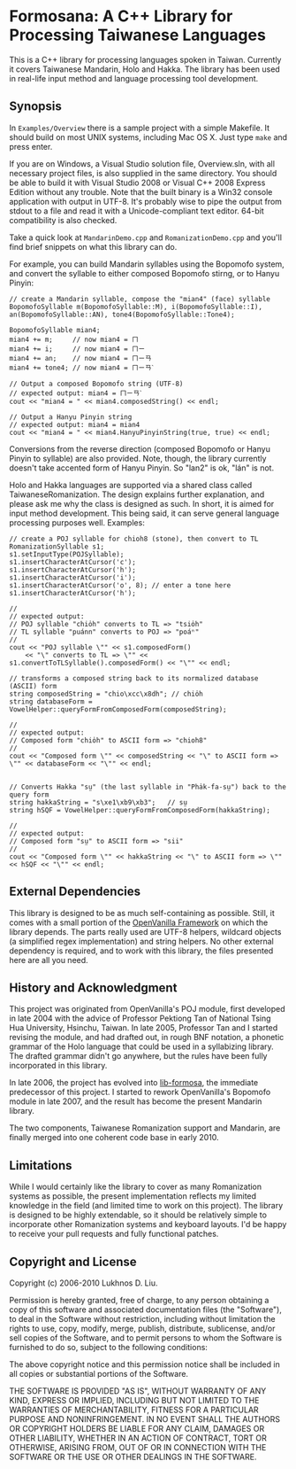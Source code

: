 # Formosana: A C++ Library for Processing Taiwanese Languages

This is a C++ library for processing languages spoken in Taiwan. Currently it covers Taiwanese Mandarin, Holo and Hakka. The library has been used in real-life input method and language processing tool development.


## Synopsis

In `Examples/Overview` there is a sample project with a simple Makefile. It should build on most UNIX systems, including Mac OS X. Just type `make` and press enter.

If you are on Windows, a Visual Studio solution file, Overview.sln, with all necessary project files, is also supplied in the same directory. You should be able to build it with Visual Studio 2008 or Visual C++ 2008 Express Edition without any trouble. Note that the built binary is a Win32 console application with output in UTF-8. It's probably wise to pipe the output from stdout to a file and read it with a Unicode-compliant text editor. 64-bit compatibility is also checked.

Take a quick look at `MandarinDemo.cpp` and `RomanizationDemo.cpp` and you'll find brief snippets on what this library can do.

For example, you can build Mandarin syllables using the Bopomofo system, and convert the syllable to either composed Bopomofo stirng, or to Hanyu Pinyin:

    // create a Mandarin syllable, compose the "mian4" (face) syllable
    BopomofoSyllable m(BopomofoSyllable::M), i(BopomofoSyllable::I), an(BopomofoSyllable::AN), tone4(BopomofoSyllable::Tone4);

    BopomofoSyllable mian4;
    mian4 += m;     // now mian4 = ㄇ
    mian4 += i;     // now mian4 = ㄇㄧ
    mian4 += an;    // now mian4 = ㄇㄧㄢ
    mian4 += tone4; // now mian4 = ㄇㄧㄢˋ

    // Output a composed Bopomofo string (UTF-8)
    // expected output: mian4 = ㄇㄧㄢˋ
    cout << "mian4 = " << mian4.composedString() << endl;

    // Output a Hanyu Pinyin string
    // expected output: mian4 = mian4
    cout << "mian4 = " << mian4.HanyuPinyinString(true, true) << endl;

Conversions from the reverse direction (composed Bopomofo or Hanyu Pinyin to syllable) are also provided. Note, though, the library currently doesn't take accented form of Hanyu Pinyin. So "lan2" is ok, "lán" is not.

Holo and Hakka languages are supported via a shared class called TaiwaneseRomanization. The design explains further explanation, and please ask me why the class is designed as such. In short, it is aimed for input method development. This being said, it can serve general language processing purposes well. Examples:

    // create a POJ syllable for chioh8 (stone), then convert to TL
    RomanizationSyllable s1;
    s1.setInputType(POJSyllable);    
    s1.insertCharacterAtCursor('c');
    s1.insertCharacterAtCursor('h');
    s1.insertCharacterAtCursor('i');
    s1.insertCharacterAtCursor('o', 8); // enter a tone here
    s1.insertCharacterAtCursor('h');
    
    //
    // expected output: 
    // POJ syllable "chio̍h" converts to TL => "tsio̍h"
    // TL syllable "puánn" converts to POJ => "poáⁿ"
    //
    cout << "POJ syllable \"" << s1.composedForm() 
        << "\" converts to TL => \"" << s1.convertToTLSyllable().composedForm() << "\"" << endl;
    
    // transforms a composed string back to its normalized database (ASCII) form
    string composedString = "chio\xcc\x8dh"; // chio̍h
    string databaseForm = VowelHelper::queryFormFromComposedForm(composedString);
    
    //
    // expected output:
    // Composed form "chio̍h" to ASCII form => "chioh8"
    //
    cout << "Composed form \"" << composedString << "\" to ASCII form => \"" << databaseForm << "\"" << endl;

    
    // Converts Hakka "sṳ" (the last syllable in "Pha̍k-fa-sṳ") back to the query form
    string hakkaString = "s\xe1\xb9\xb3";   // sṳ
    string hSQF = VowelHelper::queryFormFromComposedForm(hakkaString);
    
    //
    // expected output:
    // Composed form "sṳ" to ASCII form => "sii"
    //
    cout << "Composed form \"" << hakkaString << "\" to ASCII form => \"" << hSQF << "\"" << endl;


## External Dependencies

This library is designed to be as much self-containing as possible. Still, it comes with a small portion of the [OpenVanilla Framework](http://github.com/lukhnos/openvanilla-renaissance) on which the library depends. The parts really used are UTF-8 helpers, wildcard objects (a simplified regex implementation) and string helpers. No other external dependency is required, and to work with this library, the files presented here are all you need.


## History and Acknowledgment

This project was originated from OpenVanilla's POJ module, first developed in late 2004 with the advice of Professor Pektiong Tan of National Tsing Hua University, Hsinchu, Taiwan. In late 2005, Professor Tan and I started revising the module, and had drafted out, in rough BNF notation, a phonetic grammar of the Holo language that could be used in a syllabizing library. The drafted grammar didn't go anywhere, but the rules have been fully incorporated in this library.

In late 2006, the project has evolved into [lib-formosa](http://code.google.com/p/lib-formosa), the immediate predecessor of this project. I started to rework OpenVanilla's Bopomofo module in late 2007, and the result has become the present Mandarin library.

The two components, Taiwanese Romanization support and Mandarin, are finally merged into one coherent code base in early 2010.


## Limitations

While I would certainly like the library to cover as many Romanization systems as possible, the present implementation reflects my limited knowledge in the field (and limited time to work on this project). The library is designed to be highly extendable, so it should be relatively simple to incorporate other Romanization systems and keyboard layouts. I'd be happy to receive your pull requests and fully functional patches.


## Copyright and License

Copyright (c) 2006-2010 Lukhnos D. Liu.

Permission is hereby granted, free of charge, to any person obtaining a copy of this software and associated documentation files (the "Software"), to deal in the Software without restriction, including without limitation the rights to use, copy, modify, merge, publish, distribute, sublicense, and/or sell copies of the Software, and to permit persons to whom the Software is furnished to do so, subject to the following conditions:

The above copyright notice and this permission notice shall be included in all copies or substantial portions of the Software.

THE SOFTWARE IS PROVIDED "AS IS", WITHOUT WARRANTY OF ANY KIND, EXPRESS OR IMPLIED, INCLUDING BUT NOT LIMITED TO THE WARRANTIES OF MERCHANTABILITY, FITNESS FOR A PARTICULAR PURPOSE AND NONINFRINGEMENT. IN NO EVENT SHALL THE AUTHORS OR COPYRIGHT HOLDERS BE LIABLE FOR ANY CLAIM, DAMAGES OR OTHER LIABILITY, WHETHER IN AN ACTION OF CONTRACT, TORT OR OTHERWISE, ARISING FROM, OUT OF OR IN CONNECTION WITH THE SOFTWARE OR THE USE OR OTHER DEALINGS IN THE SOFTWARE.
    